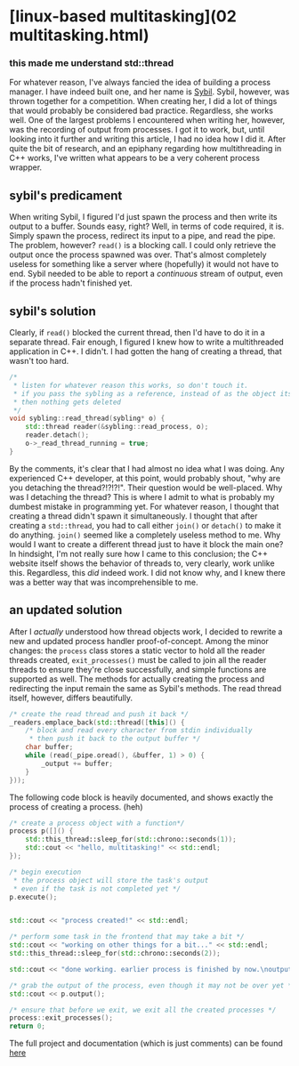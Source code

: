 # [linux-based multitasking](02 multitasking.html)
### this made me understand std::thread
For whatever reason, I've always fancied the idea of building a process manager. I have indeed built one, and her name is [Sybil](https://github.com/MattWyatt/sybil-process.manager). Sybil, however, was thrown together for a competition. When creating her, I did a lot of things that would probably be considered bad practice. Regardless, she works well. One of the largest problems I encountered when writing her, however, was the recording of output from processes. I got it to work, but, until looking into it further and writing this article, I had no idea how I did it. After quite the bit of research, and an epiphany regarding how multithreading in C++ works, I've written what appears to be a very coherent process wrapper.

## sybil's predicament
When writing Sybil, I figured I'd just spawn the process and then write its output to a buffer. Sounds easy, right? Well, in terms of code required, it is. Simply spawn the process, redirect its input to a pipe, and read the pipe. The problem, however? `read()` is a blocking call. I could only retrieve the output once the process spawned was over. That's almost completely useless for something like a server where (hopefully) it would not have to end. Sybil needed to be able to report a *continuous* stream of output, even if the process hadn't finished yet.


## sybil's solution
Clearly, if `read()` blocked the current thread, then I'd have to do it in a separate thread. Fair enough, I figured I knew how to write a multithreaded application in C++. I didn't. I had gotten the hang of creating a thread, that wasn't too hard.
```c++
/*
 * listen for whatever reason this works, so don't touch it.
 * if you pass the sybling as a reference, instead of as the object itself,
 * then nothing gets deleted
 */
void sybling::read_thread(sybling* o) {
    std::thread reader(&sybling::read_process, o);
    reader.detach();
    o->_read_thread_running = true;
}
```
By the comments, it's clear that I had almost no idea what I was doing. Any experienced C++ developer, at this point, would probably shout, "why are you detaching the thread?!?!?!". Their question would be well-placed. Why was I detaching the thread? This is where I admit to what is probably my dumbest mistake in programming yet. For whatever reason, I thought that creating a thread didn't spawn it simultaneously. I thought that after creating a `std::thread`, you had to call either `join()` or `detach()` to make it do anything. `join()` seemed like a completely useless method to me. Why would I want to create a different thread just to have it block the main one? In hindsight, I'm not really sure how I came to this conclusion; the C++ website itself shows the behavior of threads to, very clearly, work unlike this. Regardless, this *did* indeed work. I did not know why, and I knew there was a better way that was incomprehensible to me.

## an updated solution
After I *actually* understood how thread objects work, I decided to rewrite a new and updated process handler proof-of-concept. Among the minor changes: the `process` class stores a static vector to hold all the reader threads created, `exit_processes()` must be called to join all the reader threads to ensure they're close successfully, and simple functions are supported as well. The methods for actually creating the process and redirecting the input remain the same as Sybil's methods. The read thread itself, however, differs beautifully.
```c++
/* create the read thread and push it back */
_readers.emplace_back(std::thread([this]() {
    /* block and read every character from stdin individually
     * then push it back to the output buffer */
    char buffer;
    while (read(_pipe.oread(), &buffer, 1) > 0) {
        _output += buffer;
    }
}));
```
The following code block is heavily documented, and shows exactly the process of creating a process. (heh)
```c++
/* create a process object with a function*/
process p([]() {
    std::this_thread::sleep_for(std::chrono::seconds(1));
    std::cout << "hello, multitasking!" << std::endl;
});

/* begin execution 
 * the process object will store the task's output
 * even if the task is not completed yet */
p.execute();


std::cout << "process created!" << std::endl;

/* perform some task in the frontend that may take a bit */
std::cout << "working on other things for a bit..." << std::endl;
std::this_thread::sleep_for(std::chrono::seconds(2));

std::cout << "done working. earlier process is finished by now.\noutput: " << std::endl;

/* grab the output of the process, even though it may not be over yet */
std::cout << p.output();

/* ensure that before we exit, we exit all the created processes */
process::exit_processes();
return 0;
```
The full project and documentation (which is just comments) can be found [here](https://github.com/MattWyatt/multitasking-concept)